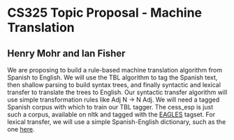 # CS325 Topic Proposal - Machine Translation
## Henry Mohr and Ian Fisher

We are proposing to build a rule-based machine translation algorithm from Spanish to English. We will use the TBL algorithm to tag the Spanish text, then shallow parsing to build syntax trees, and finally syntactic and lexical transfer to translate the trees to English. Our syntactic transfer algorithm will use simple transformation rules like Adj N → N Adj. We will need a tagged Spanish corpus with which to train our TBL tagger. The cess_esp is just such a corpus, available on nltk and tagged with the [EAGLES](http://www.ilc.cnr.it/EAGLES96/annotate/annotate.html) tagset. For lexical transfer, we will use a simple Spanish-English dictionary, such as the one [here](http://www.dicts.info/uddl.php).
